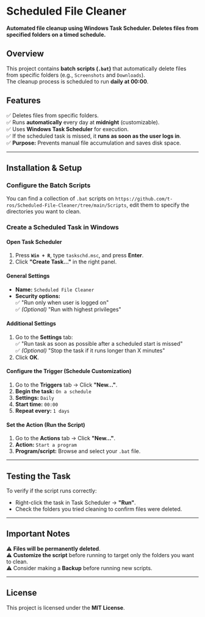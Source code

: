 #  Scheduled File Cleaner
**Automated file cleanup using Windows Task Scheduler. Deletes files from specified folders on a timed schedule.**

##  Overview
This project contains **batch scripts (`.bat`)** that automatically delete files from specific folders (e.g., `Screenshots` and `Downloads`).  
The cleanup process is scheduled to run **daily at 00:00**.  

##  Features
✅ Deletes files from specific folders.  
✅ Runs **automatically** every day at **midnight** (customizable).  
✅ Uses **Windows Task Scheduler** for execution.  
✅ If the scheduled task is missed, it **runs as soon as the user logs in**.  
✅ **Purpose:** Prevents manual file accumulation and saves disk space.  

---

##  Installation & Setup

###  Configure the Batch Scripts
You can find a collection of `.bat` scripts on `https://github.com/t-ros/Scheduled-File-Cleaner/tree/main/Scripts`, edit them to specify the directories you want to clean.  

###  Create a Scheduled Task in Windows

####  Open Task Scheduler
1. Press **`Win + R`**, type `taskschd.msc`, and press **Enter**.  
2. Click **"Create Task..."** in the right panel.  

####  General Settings
- **Name:** `Scheduled File Cleaner`  
- **Security options:**  
  ✅ "Run only when user is logged on"  
  ✅ *(Optional)* "Run with highest privileges"

####  Additional Settings
1. Go to the **Settings** tab:  
  ✅ "Run task as soon as possible after a scheduled start is missed"  
  ✅ *(Optional)* "Stop the task if it runs longer than X minutes"
2. Click **OK**.

####  Configure the Trigger (Schedule Customization)
1. Go to the **Triggers** tab → Click **"New..."**.  
2. **Begin the task:** `On a schedule`  
3. **Settings:** `Daily`  
4. **Start time:** `00:00`  
5. **Repeat every:** `1 days`  

####  Set the Action (Run the Script)
1. Go to the **Actions** tab → Click **"New..."**.  
2. **Action:** `Start a program`  
3. **Program/script:** Browse and select your `.bat` file.  

---

##  Testing the Task
To verify if the script runs correctly:  
- Right-click the task in Task Scheduler → **"Run"**.  
- Check the folders you tried cleaning to confirm files were deleted.  

---

##  Important Notes
⚠️ **Files will be permanently deleted**.   
⚠️ **Customize the script** before running to target only the folders you want to clean.  
⚠️ Consider making a **Backup** before running new scripts.

---

##  License
This project is licensed under the **MIT License**.
